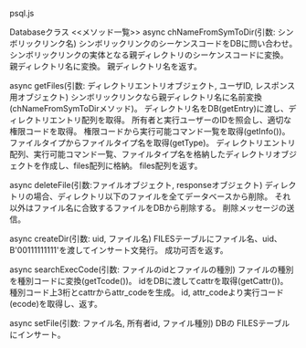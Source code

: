 psql.js

Databaseクラス
<<メソッド一覧>>
async chNameFromSymToDir(引数: シンボリックリンク名)
シンボリックリンクのシーケンスコードをDBに問い合わせ。
シンボリックリンクの実体となる親ディレクトリのシーケンスコードに変換。
親ディレクトリ名に変換。
親ディレクトリ名を返す。

async getFiles(引数: ディレクトリエントリオブジェクト, ユーザID, レスポンス用オブジェクト)
シンボリックリンクなら親ディレクトリ名に名前変換(chNameFromSymToDirメソッド)。
ディレクトリ名をDB(getEntry)に渡し、ディレクトリエントリ配列を取得。
所有者と実行ユーザーのIDを照会し、適切な権限コードを取得。
権限コードから実行可能コマンド一覧を取得(getInfo())。
ファイルタイプからファイルタイプ名を取得(getType)。
ディレクトリエントリ配列、実行可能コマンド一覧、ファイルタイプ名を格納したディレクトリオブジェクトを作成し、files配列に格納。
files配列を返す。

async deleteFile(引数:ファイルオブジェクト, responseオブジェクト)
ディレクトリの場合、ディレクトリ以下のファイルを全てデータベースから削除。
それ以外はファイル名に合致するファイルをDBから削除する。
削除メッセージの送信。

async createDir(引数: uid, ファイル名)
FILESテーブルにファイル名、uid、B'00111111111'を渡してインサート文発行。
成功可否を返す。

async searchExecCode(引数: ファイルのidとファイルの種別)
ファイルの種別を種別コードに変換(getTcode())。
idをDBに渡してcattrを取得(getCattr())。
種別コード上3桁とcattrからattr_codeを生成。
id, attr_codeより実行コード(ecode)を取得し、返す。


async setFile(引数: ファイル名, 所有者id, ファイル種別)
DBの FILESテーブルにインサート。
